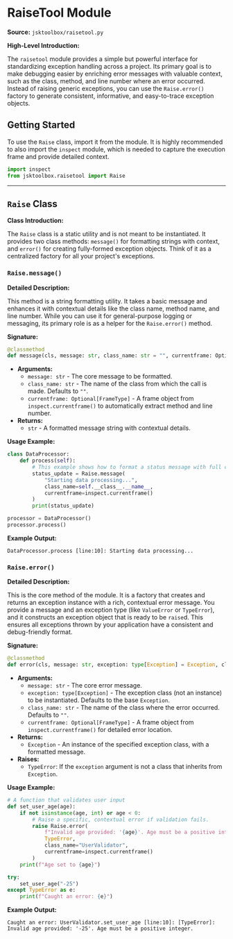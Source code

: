 # RaiseTool Module

**Source:** `jsktoolbox/raisetool.py`

**High-Level Introduction:**

The `raisetool` module provides a simple but powerful interface for standardizing exception handling across a project. Its primary goal is to make debugging easier by enriching error messages with valuable context, such as the class, method, and line number where an error occurred. Instead of raising generic exceptions, you can use the `Raise.error()` factory to generate consistent, informative, and easy-to-trace exception objects.

## Getting Started

To use the `Raise` class, import it from the module. It is highly recommended to also import the `inspect` module, which is needed to capture the execution frame and provide detailed context.

```python
import inspect
from jsktoolbox.raisetool import Raise
```

---

## `Raise` Class

**Class Introduction:**

The `Raise` class is a static utility and is not meant to be instantiated. It provides two class methods: `message()` for formatting strings with context, and `error()` for creating fully-formed exception objects. Think of it as a centralized factory for all your project's exceptions.

### `Raise.message()`

**Detailed Description:**

This method is a string formatting utility. It takes a basic message and enhances it with contextual details like the class name, method name, and line number. While you can use it for general-purpose logging or messaging, its primary role is as a helper for the `Raise.error()` method.

**Signature:**

```python
@classmethod
def message(cls, message: str, class_name: str = "", currentframe: Optional[FrameType] = None) -> str:
```

- **Arguments:**
  - `message: str` - The core message to be formatted.
  - `class_name: str` - The name of the class from which the call is made. Defaults to `""`.
  - `currentframe: Optional[FrameType]` - A frame object from `inspect.currentframe()` to automatically extract method and line number.
- **Returns:**
  - `str` - A formatted message string with contextual details.

**Usage Example:**

```python
class DataProcessor:
    def process(self):
        # This example shows how to format a status message with full context.
        status_update = Raise.message(
            "Starting data processing...",
            class_name=self.__class__.__name__,
            currentframe=inspect.currentframe()
        )
        print(status_update)

processor = DataProcessor()
processor.process()
```

**Example Output:**

```
DataProcessor.process [line:10]: Starting data processing...
```

### `Raise.error()`

**Detailed Description:**

This is the core method of the module. It is a factory that creates and returns an exception instance with a rich, contextual error message. You provide a message and an exception type (like `ValueError` or `TypeError`), and it constructs an exception object that is ready to be `raise`d. This ensures all exceptions thrown by your application have a consistent and debug-friendly format.

**Signature:**

```python
@classmethod
def error(cls, message: str, exception: type[Exception] = Exception, class_name: str = "", currentframe: Optional[FrameType] = None) -> Exception:
```

- **Arguments:**
  - `message: str` - The core error message.
  - `exception: type[Exception]` - The exception class (not an instance) to be instantiated. Defaults to the base `Exception`.
  - `class_name: str` - The name of the class where the error occurred. Defaults to `""`.
  - `currentframe: Optional[FrameType]` - A frame object from `inspect.currentframe()` for detailed error location.
- **Returns:**
  - `Exception` - An instance of the specified exception class, with a formatted message.
- **Raises:**
  - `TypeError`: If the `exception` argument is not a class that inherits from `Exception`.

**Usage Example:**

```python
# A function that validates user input
def set_user_age(age):
    if not isinstance(age, int) or age < 0:
        # Raise a specific, contextual error if validation fails.
        raise Raise.error(
            f"Invalid age provided: '{age}'. Age must be a positive integer.",
            TypeError,
            class_name="UserValidator",
            currentframe=inspect.currentframe()
        )
    print(f"Age set to {age}")

try:
    set_user_age("-25")
except TypeError as e:
    print(f"Caught an error: {e}")
```

**Example Output:**

```
Caught an error: UserValidator.set_user_age [line:10]: [TypeError]: Invalid age provided: '-25'. Age must be a positive integer.
```
